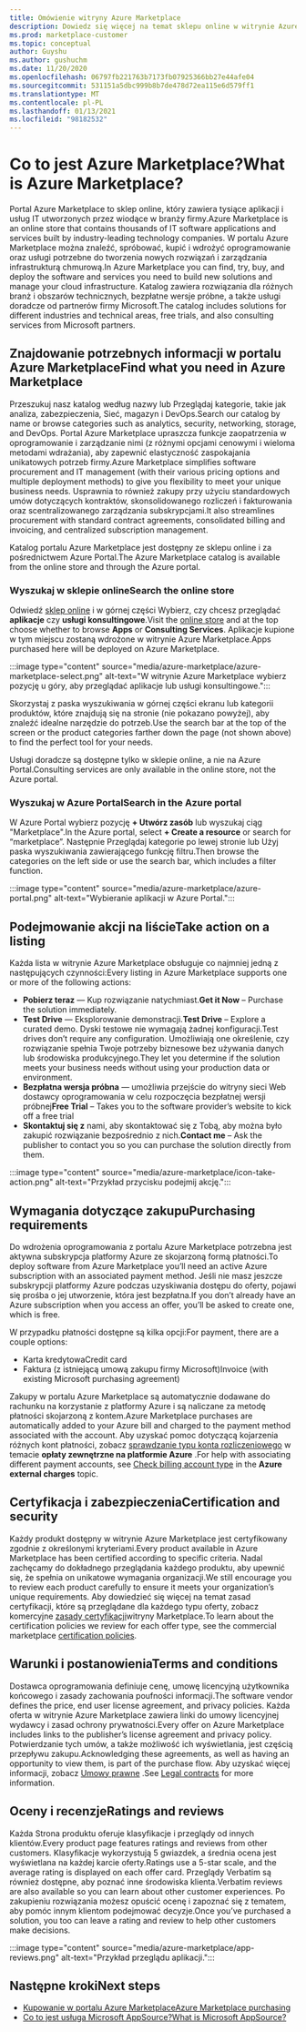 ```yaml
---
title: Omówienie witryny Azure Marketplace
description: Dowiedz się więcej na temat sklepu online w witrynie Azure Marketplace oraz możliwości znajdowania i wypróbowania oprogramowania i rozwiązań.
ms.prod: marketplace-customer
ms.topic: conceptual
author: Guyshu
ms.author: gushuchm
ms.date: 11/20/2020
ms.openlocfilehash: 06797fb221763b7173fb07925366bb27e44afe04
ms.sourcegitcommit: 531151a5dbc999b8b7de478d72ea115e6d579ff1
ms.translationtype: MT
ms.contentlocale: pl-PL
ms.lasthandoff: 01/13/2021
ms.locfileid: "98182532"
---
```

# <a name="what-is-azure-marketplace"></a><span data-ttu-id="4261c-103">Co to jest Azure Marketplace?</span><span class="sxs-lookup"><span data-stu-id="4261c-103">What is Azure Marketplace?</span></span>

<span data-ttu-id="4261c-104">Portal Azure Marketplace to sklep online, który zawiera tysiące aplikacji i usług IT utworzonych przez wiodące w branży firmy.</span><span class="sxs-lookup"><span data-stu-id="4261c-104">Azure Marketplace is an online store that contains thousands of IT software applications and services built by industry-leading technology companies.</span></span> <span data-ttu-id="4261c-105">W portalu Azure Marketplace można znaleźć, spróbować, kupić i wdrożyć oprogramowanie oraz usługi potrzebne do tworzenia nowych rozwiązań i zarządzania infrastrukturą chmurową.</span><span class="sxs-lookup"><span data-stu-id="4261c-105">In Azure Marketplace you can find, try, buy, and deploy the software and services you need to build new solutions and manage your cloud infrastructure.</span></span> <span data-ttu-id="4261c-106">Katalog zawiera rozwiązania dla różnych branż i obszarów technicznych, bezpłatne wersje próbne, a także usługi doradcze od partnerów firmy Microsoft.</span><span class="sxs-lookup"><span data-stu-id="4261c-106">The catalog includes solutions for different industries and technical areas, free trials, and also consulting services from Microsoft partners.</span></span>

## <a name="find-what-you-need-in-azure-marketplace"></a><span data-ttu-id="4261c-107">Znajdowanie potrzebnych informacji w portalu Azure Marketplace</span><span class="sxs-lookup"><span data-stu-id="4261c-107">Find what you need in Azure Marketplace</span></span>

<span data-ttu-id="4261c-108">Przeszukuj nasz katalog według nazwy lub Przeglądaj kategorie, takie jak analiza, zabezpieczenia, Sieć, magazyn i DevOps.</span><span class="sxs-lookup"><span data-stu-id="4261c-108">Search our catalog by name or browse categories such as analytics, security, networking, storage, and DevOps.</span></span> <span data-ttu-id="4261c-109">Portal Azure Marketplace upraszcza funkcje zaopatrzenia w oprogramowanie i zarządzanie nimi (z różnymi opcjami cenowymi i wieloma metodami wdrażania), aby zapewnić elastyczność zaspokajania unikatowych potrzeb firmy.</span><span class="sxs-lookup"><span data-stu-id="4261c-109">Azure Marketplace simplifies software procurement and IT management (with their various pricing options and multiple deployment methods) to give you flexibility to meet your unique business needs.</span></span> <span data-ttu-id="4261c-110">Usprawnia to również zakupy przy użyciu standardowych umów dotyczących kontraktów, skonsolidowanego rozliczeń i fakturowania oraz scentralizowanego zarządzania subskrypcjami.</span><span class="sxs-lookup"><span data-stu-id="4261c-110">It also streamlines procurement with standard contract agreements, consolidated billing and invoicing, and centralized subscription management.</span></span>

<span data-ttu-id="4261c-111">Katalog portalu Azure Marketplace jest dostępny ze sklepu online i za pośrednictwem Azure Portal.</span><span class="sxs-lookup"><span data-stu-id="4261c-111">The Azure Marketplace catalog is available from the online store and through the Azure portal.</span></span>  

### <a name="search-the-online-store"></a><span data-ttu-id="4261c-112">Wyszukaj w sklepie online</span><span class="sxs-lookup"><span data-stu-id="4261c-112">Search the online store</span></span>

<span data-ttu-id="4261c-113">Odwiedź [sklep online](https://azuremarketplace.microsoft.com/) i w górnej części Wybierz, czy chcesz przeglądać **aplikacje** czy **usługi konsultingowe**.</span><span class="sxs-lookup"><span data-stu-id="4261c-113">Visit the [online store](https://azuremarketplace.microsoft.com/) and at the top choose whether to browse **Apps** or **Consulting Services**.</span></span> <span data-ttu-id="4261c-114">Aplikacje kupione w tym miejscu zostaną wdrożone w witrynie Azure Marketplace.</span><span class="sxs-lookup"><span data-stu-id="4261c-114">Apps purchased here will be deployed on Azure Marketplace.</span></span>

:::image type="content" source="media/azure-marketplace/azure-marketplace-select.png" alt-text="W witrynie Azure Marketplace wybierz pozycję u góry, aby przeglądać aplikacje lub usługi konsultingowe.":::

<span data-ttu-id="4261c-116">Skorzystaj z paska wyszukiwania w górnej części ekranu lub kategorii produktów, które znajdują się na stronie (nie pokazano powyżej), aby znaleźć idealne narzędzie do potrzeb.</span><span class="sxs-lookup"><span data-stu-id="4261c-116">Use the search bar at the top of the screen or the product categories farther down the page (not shown above) to find the perfect tool for your needs.</span></span>

<span data-ttu-id="4261c-117">Usługi doradcze są dostępne tylko w sklepie online, a nie na Azure Portal.</span><span class="sxs-lookup"><span data-stu-id="4261c-117">Consulting services are only available in the online store, not the Azure portal.</span></span>

### <a name="search-in-the-azure-portal"></a><span data-ttu-id="4261c-118">Wyszukaj w Azure Portal</span><span class="sxs-lookup"><span data-stu-id="4261c-118">Search in the Azure portal</span></span>

<span data-ttu-id="4261c-119">W Azure Portal wybierz pozycję **+ Utwórz zasób** lub wyszukaj ciąg "Marketplace".</span><span class="sxs-lookup"><span data-stu-id="4261c-119">In the Azure portal, select **+ Create a resource** or search for “marketplace”.</span></span> <span data-ttu-id="4261c-120">Następnie Przeglądaj kategorie po lewej stronie lub Użyj paska wyszukiwania zawierającego funkcję filtru.</span><span class="sxs-lookup"><span data-stu-id="4261c-120">Then browse the categories on the left side or use the search bar, which includes a filter function.</span></span>

:::image type="content" source="media/azure-marketplace/azure-portal.png" alt-text="Wybieranie aplikacji w Azure Portal.":::

## <a name="take-action-on-a-listing"></a><span data-ttu-id="4261c-122">Podejmowanie akcji na liście</span><span class="sxs-lookup"><span data-stu-id="4261c-122">Take action on a listing</span></span>

<span data-ttu-id="4261c-123">Każda lista w witrynie Azure Marketplace obsługuje co najmniej jedną z następujących czynności:</span><span class="sxs-lookup"><span data-stu-id="4261c-123">Every listing in Azure Marketplace supports one or more of the following actions:</span></span>

- <span data-ttu-id="4261c-124">**Pobierz teraz** — Kup rozwiązanie natychmiast.</span><span class="sxs-lookup"><span data-stu-id="4261c-124">**Get it Now** – Purchase the solution immediately.</span></span>
- <span data-ttu-id="4261c-125">**Test Drive** — Eksplorowanie demonstracji.</span><span class="sxs-lookup"><span data-stu-id="4261c-125">**Test Drive** – Explore a curated demo.</span></span> <span data-ttu-id="4261c-126">Dyski testowe nie wymagają żadnej konfiguracji.</span><span class="sxs-lookup"><span data-stu-id="4261c-126">Test drives don’t require any configuration.</span></span> <span data-ttu-id="4261c-127">Umożliwiają one określenie, czy rozwiązanie spełnia Twoje potrzeby biznesowe bez używania danych lub środowiska produkcyjnego.</span><span class="sxs-lookup"><span data-stu-id="4261c-127">They let you determine if the solution meets your business needs without using your production data or environment.</span></span>
- <span data-ttu-id="4261c-128">**Bezpłatna wersja próbna** — umożliwia przejście do witryny sieci Web dostawcy oprogramowania w celu rozpoczęcia bezpłatnej wersji próbnej</span><span class="sxs-lookup"><span data-stu-id="4261c-128">**Free Trial** – Takes you to the software provider’s website to kick off a free trial</span></span>
- <span data-ttu-id="4261c-129">**Skontaktuj się z** nami, aby skontaktować się z Tobą, aby można było zakupić rozwiązanie bezpośrednio z nich.</span><span class="sxs-lookup"><span data-stu-id="4261c-129">**Contact me** – Ask the publisher to contact you so you can purchase the solution directly from them.</span></span>

:::image type="content" source="media/azure-marketplace/icon-take-action.png" alt-text="Przykład przycisku podejmij akcję.":::

## <a name="purchasing-requirements"></a><span data-ttu-id="4261c-131">Wymagania dotyczące zakupu</span><span class="sxs-lookup"><span data-stu-id="4261c-131">Purchasing requirements</span></span>

<span data-ttu-id="4261c-132">Do wdrożenia oprogramowania z portalu Azure Marketplace potrzebna jest aktywna subskrypcja platformy Azure ze skojarzoną formą płatności.</span><span class="sxs-lookup"><span data-stu-id="4261c-132">To deploy software from Azure Marketplace you’ll need an active Azure subscription with an associated payment method.</span></span> <span data-ttu-id="4261c-133">Jeśli nie masz jeszcze subskrypcji platformy Azure podczas uzyskiwania dostępu do oferty, pojawi się prośba o jej utworzenie, która jest bezpłatna.</span><span class="sxs-lookup"><span data-stu-id="4261c-133">If you don’t already have an Azure subscription when you access an offer, you’ll be asked to create one, which is free.</span></span>

<span data-ttu-id="4261c-134">W przypadku płatności dostępne są kilka opcji:</span><span class="sxs-lookup"><span data-stu-id="4261c-134">For payment, there are a couple options:</span></span>  

- <span data-ttu-id="4261c-135">Karta kredytowa</span><span class="sxs-lookup"><span data-stu-id="4261c-135">Credit card</span></span>
- <span data-ttu-id="4261c-136">Faktura (z istniejącą umową zakupu firmy Microsoft)</span><span class="sxs-lookup"><span data-stu-id="4261c-136">Invoice (with existing Microsoft purchasing agreement)</span></span>

<span data-ttu-id="4261c-137">Zakupy w portalu Azure Marketplace są automatycznie dodawane do rachunku na korzystanie z platformy Azure i są naliczane za metodę płatności skojarzoną z kontem.</span><span class="sxs-lookup"><span data-stu-id="4261c-137">Azure Marketplace purchases are automatically added to your Azure bill and charged to the payment method associated with the account.</span></span> <span data-ttu-id="4261c-138">Aby uzyskać pomoc dotyczącą kojarzenia różnych kont płatności, zobacz [sprawdzanie typu konta rozliczeniowego](/azure/cost-management-billing/understand/understand-azure-marketplace-charges#check-billing-account-type) w temacie **opłaty zewnętrzne na platformie Azure** .</span><span class="sxs-lookup"><span data-stu-id="4261c-138">For help with associating different payment accounts, see [Check billing account type](/azure/cost-management-billing/understand/understand-azure-marketplace-charges#check-billing-account-type) in the **Azure external charges** topic.</span></span>

## <a name="certification-and-security"></a><span data-ttu-id="4261c-139">Certyfikacja i zabezpieczenia</span><span class="sxs-lookup"><span data-stu-id="4261c-139">Certification and security</span></span>

<span data-ttu-id="4261c-140">Każdy produkt dostępny w witrynie Azure Marketplace jest certyfikowany zgodnie z określonymi kryteriami.</span><span class="sxs-lookup"><span data-stu-id="4261c-140">Every product available in Azure Marketplace has been certified according to specific criteria.</span></span> <span data-ttu-id="4261c-141">Nadal zachęcamy do dokładnego przeglądania każdego produktu, aby upewnić się, że spełnia on unikatowe wymagania organizacji.</span><span class="sxs-lookup"><span data-stu-id="4261c-141">We still encourage you to review each product carefully to ensure it meets your organization’s unique requirements.</span></span> <span data-ttu-id="4261c-142">Aby dowiedzieć się więcej na temat zasad certyfikacji, które są przeglądane dla każdego typu oferty, zobacz komercyjne [zasady certyfikacji](/legal/marketplace/certification-policies)witryny Marketplace.</span><span class="sxs-lookup"><span data-stu-id="4261c-142">To learn about the certification policies we review for each offer type, see the commercial marketplace [certification policies](/legal/marketplace/certification-policies).</span></span>

## <a name="terms-and-conditions"></a><span data-ttu-id="4261c-143">Warunki i postanowienia</span><span class="sxs-lookup"><span data-stu-id="4261c-143">Terms and conditions</span></span>

<span data-ttu-id="4261c-144">Dostawca oprogramowania definiuje cenę, umowę licencyjną użytkownika końcowego i zasady zachowania poufności informacji.</span><span class="sxs-lookup"><span data-stu-id="4261c-144">The software vendor defines the price, end user license agreement, and privacy policies.</span></span> <span data-ttu-id="4261c-145">Każda oferta w witrynie Azure Marketplace zawiera linki do umowy licencyjnej wydawcy i zasad ochrony prywatności.</span><span class="sxs-lookup"><span data-stu-id="4261c-145">Every offer on Azure Marketplace includes links to the publisher’s license agreement and privacy policy.</span></span> <span data-ttu-id="4261c-146">Potwierdzanie tych umów, a także możliwość ich wyświetlania, jest częścią przepływu zakupu.</span><span class="sxs-lookup"><span data-stu-id="4261c-146">Acknowledging these agreements, as well as having an opportunity to view them, is part of the purchase flow.</span></span> <span data-ttu-id="4261c-147">Aby uzyskać więcej informacji, zobacz [Umowy prawne](legal-contracts.md) .</span><span class="sxs-lookup"><span data-stu-id="4261c-147">See [Legal contracts](legal-contracts.md) for more information.</span></span>

## <a name="ratings-and-reviews"></a><span data-ttu-id="4261c-148">Oceny i recenzje</span><span class="sxs-lookup"><span data-stu-id="4261c-148">Ratings and reviews</span></span>

<span data-ttu-id="4261c-149">Każda Strona produktu oferuje klasyfikacje i przeglądy od innych klientów.</span><span class="sxs-lookup"><span data-stu-id="4261c-149">Every product page features ratings and reviews from other customers.</span></span> <span data-ttu-id="4261c-150">Klasyfikacje wykorzystują 5 gwiazdek, a średnia ocena jest wyświetlana na każdej karcie oferty.</span><span class="sxs-lookup"><span data-stu-id="4261c-150">Ratings use a 5-star scale, and the average rating is displayed on each offer card.</span></span> <span data-ttu-id="4261c-151">Przeglądy Verbatim są również dostępne, aby poznać inne środowiska klienta.</span><span class="sxs-lookup"><span data-stu-id="4261c-151">Verbatim reviews are also available so you can learn about other customer experiences.</span></span> <span data-ttu-id="4261c-152">Po zakupieniu rozwiązania możesz opuścić ocenę i zapoznać się z tematem, aby pomóc innym klientom podejmować decyzje.</span><span class="sxs-lookup"><span data-stu-id="4261c-152">Once you’ve purchased a solution, you too can leave a rating and review to help other customers make decisions.</span></span>

:::image type="content" source="media/azure-marketplace/app-reviews.png" alt-text="Przykład przeglądu aplikacji.":::

## <a name="next-steps"></a><span data-ttu-id="4261c-154">Następne kroki</span><span class="sxs-lookup"><span data-stu-id="4261c-154">Next steps</span></span>

- [<span data-ttu-id="4261c-155">Kupowanie w portalu Azure Marketplace</span><span class="sxs-lookup"><span data-stu-id="4261c-155">Azure Marketplace purchasing</span></span>](azure-purchasing-invoicing.md)
- [<span data-ttu-id="4261c-156">Co to jest usługa Microsoft AppSource?</span><span class="sxs-lookup"><span data-stu-id="4261c-156">What is Microsoft AppSource?</span></span>](appsource-overview.md)